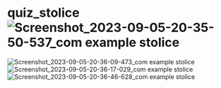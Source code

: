 # quiz_stolice![Screenshot_2023-09-05-20-35-50-537_com example stolice](https://github.com/DawidKrejer/quiz_stolice/assets/121577826/abbb761b-c368-410d-91ee-f5e039187d4a)
![Screenshot_2023-09-05-20-36-09-473_com example stolice](https://github.com/DawidKrejer/quiz_stolice/assets/121577826/fb222d55-9598-4226-9d31-b2fc1b9acd0b)
![Screenshot_2023-09-05-20-36-17-029_com example stolice](https://github.com/DawidKrejer/quiz_stolice/assets/121577826/947eb4ff-6469-4eb5-9815-aa92661c2a61)
![Screenshot_2023-09-05-20-36-46-628_com example stolice](https://github.com/DawidKrejer/quiz_stolice/assets/121577826/1cbd4ebb-460a-48e2-b666-1c96275f7de8)
